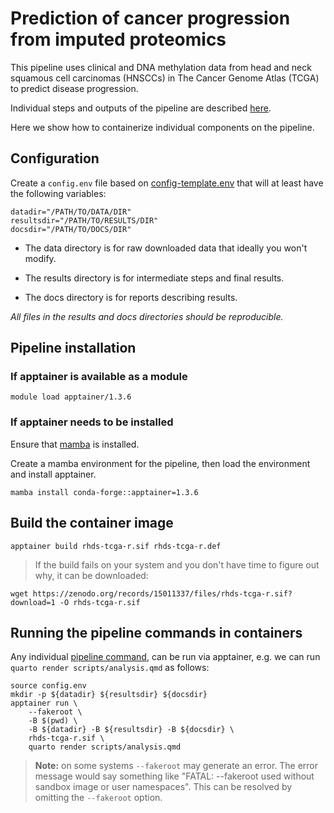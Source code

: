 # Prediction of cancer progression from imputed proteomics

This pipeline uses clinical and DNA methylation data
from head and neck squamous cell carcinomas (HNSCCs)
in The Cancer Genome Atlas (TCGA) to predict disease progression.

Individual steps and outputs of the pipeline are described [here](README-description.md).

Here we show how to containerize individual components on
the pipeline.

## Configuration

Create a `config.env` file based on
[config-template.env](config-template.env) that
will at least have the following variables:

```
datadir="/PATH/TO/DATA/DIR"
resultsdir="/PATH/TO/RESULTS/DIR"
docsdir="/PATH/TO/DOCS/DIR"
```

* The data directory is for raw downloaded data that ideally you won't modify.

* The results directory is for intermediate steps and final results.

* The docs directory is for reports describing results. 

*All files in the results and docs directories should be reproducible.*

## Pipeline installation

### If apptainer is available as a module

```
module load apptainer/1.3.6
```

### If apptainer needs to be installed

Ensure that [mamba](README-mamba.md) is installed.

Create a mamba environment for the pipeline, 
then load the environment and install apptainer. 

```
mamba install conda-forge::apptainer=1.3.6
```


## Build the container image

```
apptainer build rhds-tcga-r.sif rhds-tcga-r.def
```

> If the build fails on your system and you don't have time to figure out why,
> it can be downloaded:

```
wget https://zenodo.org/records/15011337/files/rhds-tcga-r.sif?download=1 -O rhds-tcga-r.sif
```

## Running the pipeline commands in containers

Any individual [pipeline command](README-description.md),
can be run via apptainer, e.g. we can run
`quarto render scripts/analysis.qmd` as follows:

```
source config.env
mkdir -p ${datadir} ${resultsdir} ${docsdir}
apptainer run \
    --fakeroot \
    -B $(pwd) \
    -B ${datadir} -B ${resultsdir} -B ${docsdir} \
    rhds-tcga-r.sif \
    quarto render scripts/analysis.qmd
```

> **Note:** on some systems `--fakeroot` may generate an
> error. The error message would say something like
> "FATAL:   --fakeroot used without sandbox image or user namespaces".
> This can be resolved by omitting the `--fakeroot` option.
